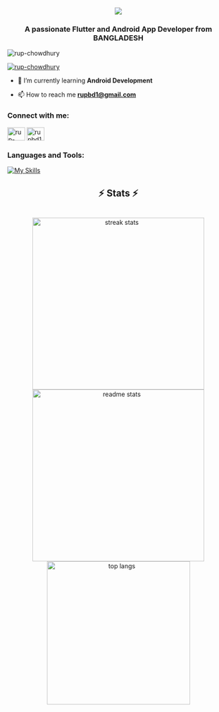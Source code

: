 <h1 align="center">
    <img src="https://readme-typing-svg.herokuapp.com/?font=Righteous&size=35&center=true&vCenter=true&width=500&height=70&duration=4000&lines=Hello+There!+👋;+I'm+Rup+Chowdhury!;" />
</h1>

<h3 align="center">A passionate Flutter and Android App Developer from BANGLADESH</h3>

<p align="left"> <img src="https://komarev.com/ghpvc/?username=rup-chowdhury&label=Profile%20views&color=0e75b6&style=flat" alt="rup-chowdhury" /> </p>

<p align="left"> <a href="https://github.com/ryo-ma/github-profile-trophy"><img src="https://github-profile-trophy.vercel.app/?username=rup-chowdhury" alt="rup-chowdhury" /></a> </p>

- 🌱 I’m currently learning **Android Development**

- 📫 How to reach me **rupbd1@gmail.com**

<h3 align="left">Connect with me:</h3>
<p align="left">
<a href="https://linkedin.com/in/rup-chowdhury" target="blank"><img align="center" src="https://raw.githubusercontent.com/rahuldkjain/github-profile-readme-generator/master/src/images/icons/Social/linked-in-alt.svg" alt="rup-chowdhury" height="30" width="40" /></a>
<a href="https://fb.com/rupbd1" target="blank"><img align="center" src="https://raw.githubusercontent.com/rahuldkjain/github-profile-readme-generator/master/src/images/icons/Social/facebook.svg" alt="rupbd1" height="30" width="40" /></a>
</p>

<h3 align="left">Languages and Tools:</h3>

[![My Skills](https://skillicons.dev/icons?i=androidstudio,flutter,dart,firebase,mysql,sqlite,java,py,anaconda,sklearn,tensorflow,arduino,c,cpp,html,css,wasm,ps,ai)](https://skillicons.dev)

<h2 align="center">⚡ Stats ⚡</h2>
<br>
<div align=center>
  <img width=390 src="https://github-readme-streak-stats-salesp07.vercel.app/?user=rup-chowdhury&count_private=true&theme=react&border_radius=10" alt="streak stats"/>
  <img width=390 src="https://github-readme-stats-salesp07.vercel.app/api?username=rup-chowdhury&count_private=true&show_icons=true&theme=react&rank_icon=github&border_radius=10" alt="readme stats" />
  <br/>
  <img width=325 align="center" src="https://github-readme-stats-salesp07.vercel.app/api/top-langs/?username=rup-chowdhury&hide=HTML&langs_count=8&layout=compact&theme=react&border_radius=10&size_weight=0.5&count_weight=0.5&exclude_repo=github-readme-stats" alt="top langs" />
</div>

